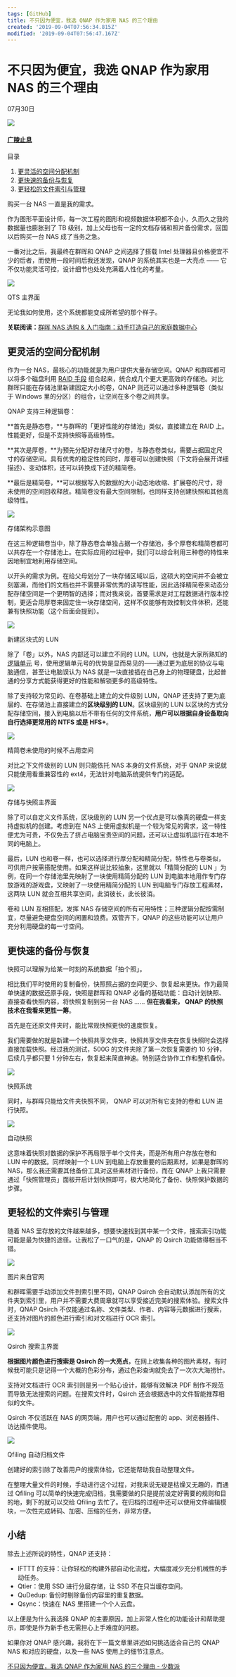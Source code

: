 ```yaml
---
tags: [GitHub]
title: 不只因为便宜，我选 QNAP 作为家用 NAS 的三个理由
created: '2019-09-04T07:56:34.815Z'
modified: '2019-09-04T07:56:47.167Z'
---
```


# 不只因为便宜，我选 QNAP 作为家用 NAS 的三个理由

07月30日

 [![](https://cdn.sspai.com/attachment/origin/2016/08/31/345261.jpg?imageMogr2/quality/95/thumbnail/!60x60r/gravity/Center/crop/60x60)](https://sspai.com/user/715597/updates)

#### [广陵止息](https://sspai.com/user/715597/updates)

目录

1.  [更灵活的空间分配机制](javascript:;)
2.  [更快速的备份与恢复](javascript:;)
3.  [更轻松的文件索引与管理](javascript:;)

购买一台 NAS 一直是我的需求。

作为图形平面设计师，每一次工程的图形和视频数据体积都不会小，久而久之我的数据量也膨胀到了 TB 级别，加上父母也有一定的文档存储和照片备份需求，回国以后购买一台 NAS 成了当务之急。

一番对比之后，我最终在群晖和 QNAP 之间选择了搭载 Intel 处理器且价格便宜不少的后者，而使用一段时间后我还发现，QNAP 的系统其实也是一大亮点 —— 它不仅功能灵活可控，设计细节也处处充满着人性化的考量。

![](https://cdn.sspai.com/2019/07/14/08c07153bb86c0712ddf5ee5b0fb359b.jpg?imageView2/2/w/1120/q/90/interlace/1/ignore-error/1)

QTS 主界面

无论我如何使用，这个系统都能变成所希望的那个样子。

**关联阅读：**[群晖 NAS 选购 & 入门指南：动手打造自己的家庭数据中心](https://sspai.com/post/55785)

## 更灵活的空间分配机制

作为一台 NAS，最核心的功能就是为用户提供大量存储空间。QNAP 和群晖都可以将多个磁盘利用 [RAID 手段](https://baike.baidu.com/item/RAID%E7%A3%81%E7%9B%98%E9%98%B5%E5%88%97) 组合起来，统合成几个更大更高效的存储池。对比群晖只能在存储池里新建固定大小的卷，QNAP 则还可以通过多种逻辑卷（类似于 Windows 里的分区）的组合，让空间在多个卷之间共享。

QNAP 支持三种逻辑卷：

**首先是静态卷，**与群晖的「更好性能的存储池」类似，直接建立在 RAID 上。性能更好，但是不支持快照等高级特性。

**其次是厚卷，**为预先分配好存储尺寸的卷，与静态卷类似，需要占据固定尺寸的存储空间。具有优秀的稳定性的同时，厚卷可以创建快照（下文将会展开详细描述）、变动体积，还可以转换成下述的精简卷。

**最后是精简卷，**可以根据写入的数据的大小动态地收缩、扩展卷的尺寸，将未使用的空间回收释放。精简卷没有最大空间限制，也同样支持创建快照和其他高级特性。

![](https://cdn.sspai.com/2019/07/30/0389407bafa2de375f752a6b3581798e.jpg?imageView2/2/w/1120/q/90/interlace/1/ignore-error/1)

存储架构示意图

在这三种逻辑卷当中，除了静态卷会单独占据一个存储池，多个厚卷和精简卷都可以共存在一个存储池上。在实际应用的过程中，我们可以综合利用三种卷的特性来因地制宜地利用存储空间。

以开头的需求为例。在给父母划分了一块存储区域以后，这硕大的空间并不会被立刻塞满，而他们的文档也并不需要非常优秀的读写性能，因此选择精简卷来动态分配存储空间是一个更明智的选择；而对我来说，首要需求是对工程数据进行版本控制，更适合用厚卷来固定住一块存储空间，这样不仅能够有效控制文件体积，还能兼有快照功能（这个后面会提到）。

![](https://cdn.sspai.com/2019/07/16/c9c351c5be2bd6f0e9536af1deeed1c1.jpg?imageView2/2/w/1120/q/90/interlace/1/ignore-error/1)

新建区块式的 LUN

除了「卷」以外，NAS 内部还可以建立不同的 LUN。LUN，也就是大家所熟知的 [逻辑单元](https://baike.baidu.com/item/%E9%80%BB%E8%BE%91%E5%8D%95%E5%85%83) 号，使用逻辑单元号的优势是显而易见的——通过更为底层的协议与电脑通信，甚至让电脑误认为 NAS 就是一块直接插在自己身上的物理硬盘，比起普通的分享方式能获得更好的性能和解锁更多的高级特性。

除了支持较为常见的、在卷基础上建立的文件级别 LUN，QNAP 还支持了更为底层的、在存储池上直接建立的**区块级别的 LUN**。区块级别的 LUN 以区块的方式分配存储空间，接入到电脑以后不带有任何的文件系统，**用户可以根据自身设备取向自行选择更常用的 NTFS 或是 HFS+**。

![](https://cdn.sspai.com/2019/07/16/12477b0699402881a579a1550cb509eb.jpg?imageView2/2/w/1120/q/90/interlace/1/ignore-error/1)

精简卷未使用的时候不占用空间

对比之下文件级别的 LUN 则只能依托 NAS 本身的文件系统，对于 QNAP 来说就只能使用看重兼容性的 ext4，无法针对电脑系统提供专门的适配。

![](https://cdn.sspai.com/2019/07/14/279735a8a4deb0bdc48bd8fea3aab986.jpg?imageView2/2/w/1120/q/90/interlace/1/ignore-error/1)

存储与快照主界面

除了可以自定义文件系统，区块级别的 LUN 另一个优点是可以像真的硬盘一样支持虚拟机的创建。考虑到在 NAS 上使用虚拟机是一个较为常见的需求，这一特性便尤为可贵，不仅免去了挤占电脑宝贵空间的问题，还可以让虚拟机运行在本地不同的电脑上。

最后，LUN 也和卷一样，也可以选择进行厚分配和精简分配，特性也与卷类似，可供用户按需搭配使用。如果这样说比较抽象，这里就以「精简分配的 LUN 」为例，在同一个存储池里先映射了一块使用精简分配的 LUN 到电脑本地用作专门存放游戏的游戏盘，又映射了一块使用精简分配的 LUN 到电脑专门存放工程素材，这两块 LUN 就会互相共享空间，此消彼长，此长彼消。

卷和 LUN 互相搭配，发挥 NAS 存储空间的所有可用特性；三种逻辑分配按需制宜，尽量避免硬盘空间的闲置和浪费。双管齐下，QNAP 的这些功能可以让用户充分利用硬盘的每一寸空间。

## 更快速的备份与恢复

快照可以理解为给某一时刻的系统数据「拍个照」。

相比我们平时使用的复制备份，快照照占据的空间更少、恢复起来更快。作为最简单快速的数据还原手段，快照是群晖和 QNAP 必备的基础功能：自动计划快照、直接查看快照内容，将快照复制到另一台 NAS …… **但在我看来， QNAP 的快照技术在我看来更胜一筹**。

首先是在还原文件夹时，能比常规快照更快的速度恢复。

我们需要做的就是新建一个快照共享文件夹，快照共享文件夹在恢复快照时会选择直接加载快照。经过我的测试，500G 的文件夹除了第一次恢复需要约 10 分钟，后续几乎都只要 1 分钟左右，恢复起来简直神速。特别适合协作工作和整机备份。

![](https://cdn.sspai.com/2019/07/14/07f83c976ecebfe0bca88e3adb63e2dd.jpg?imageView2/2/w/1120/q/90/interlace/1/ignore-error/1)

快照系统

同时，与群晖只能给文件夹快照不同， QNAP 可以对所有它支持的卷和 LUN  进行快照。

![](https://cdn.sspai.com/2019/07/14/e4a274b04ccfc0d4284b2d8988af45cc.jpg?imageView2/2/w/1120/q/90/interlace/1/ignore-error/1)

自动快照

这意味着快照对数据的保护不再局限于单个文件夹，而是所有用户存放在卷和 LUN 中的数据。同样映射一个 LUN 到电脑上存放重要的后期素材，如果是群晖的 NAS，那么我还需要其他备份工具对这些素材进行备份，而在 QNAP 上我只需要通过「快照管理员」面板开启计划快照即可，极大地简化了备份、快照保护数据的步骤。

## 更轻松的文件索引与管理

随着 NAS 里存放的文件越来越多，想要快速找到其中某一个文件，搜索索引功能可能是最为快捷的途径。让我松了一口气的是，QNAP 的 Qsirch 功能做得相当不错。

![](https://cdn.sspai.com/2019/07/16/7deb51985898807aad6b43dec90e6833.jpg?imageView2/2/w/1120/q/90/interlace/1/ignore-error/1)

图片来自官网

和群晖需要手动添加文件到索引里不同，QNAP Qsirch 会自动默认添加所有的文件夹到索引里，用户并不需要大费周章就可以享受接近完美的搜索体验。搜索文件时，QNAP Qsirch 不仅能通过名称、文件类型、作者、内容等元数据进行搜索，还支持对图片的颜色进行索引和对文档进行 OCR 索引。

![](https://cdn.sspai.com/2019/07/16/8aca0fbe2d3e53f91657b2f52e182400.jpg?imageView2/2/w/1120/q/90/interlace/1/ignore-error/1)

Qsirch 搜索主界面

**根据图片颜色进行搜索是 Qsirch 的一大亮点**，在网上收集各种的图片素材，有时候我可能只是记得一个大概的色彩分布，通过色彩查询就免去了一次次大海捞针。

支持对文档进行 OCR 索引则是另一个贴心设计，能够有效解决 PDF 制作不规范而导致无法搜索的问题。在搜索文件时，Qsirch 还会根据选中的文件智能推荐相似的文件。

Qsirch 不仅活跃在 NAS 的网页端，用户也可以通过配套的 app、浏览器插件、访达插件使用。

![](https://cdn.sspai.com/2019/07/14/1e118d535078d3bb81653c7cd769739b.jpg?imageView2/2/w/1120/q/90/interlace/1/ignore-error/1)

Qfiling 自动归档文件

创建好的索引除了改善用户的搜索体验，它还能帮助我自动整理文件。

在整理大量文件的时候，手动进行这个过程，对我来说无疑是枯燥又无趣的，而通过 Qfiling 可以简单的快速完成归档，我需要做的只是提前设定好需要的规则和目的地，剩下的就可以交给 Qfiling 去忙了。在归档的过程中还可以使用文件编辑模块，一次性完成转码、加密、压缩的任务，非常方便。

## 小结

除去上述所说的特性，QNAP 还支持：

*   IFTTT 的支持：让你轻松的构建外部自动化流程，大幅度减少充分机械性的手动任务。
*   Qtier：使用 SSD 进行分层存储，让 SSD 不在只当缓存空间。
*   QuDedup: 备份时剔除备份内容里的重复数据。
*   Qsync：快速在 NAS 里搭建一个个人云盘。

以上便是为什么我选择 QNAP 的主要原因，加上非常人性化的功能设计和帮助提示，即使是作为新手也无需担心上手难度的问题。

如果你对 QNAP 感兴趣，我将在下一篇文章里讲述如何挑选适合自己的 QNAP NAS 和对应的硬盘，以及一些 NAS 使用上的细节注意点。

[不只因为便宜，我选 QNAP 作为家用 NAS 的三个理由 - 少数派](https://sspai.com/post/55948)
